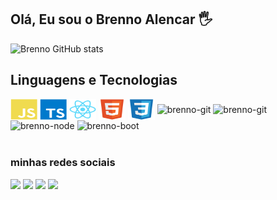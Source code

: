 ## Olá, Eu sou o Brenno Alencar 🖐️

![Brenno GitHub stats](https://github-readme-stats.vercel.app/api?username=BrennoAlenkar&show_icons=true&theme=dracula&include_all_commits=true)

## Linguagens e Tecnologias

<div>
  <img align="center" alt="brenno-Js" height="33" width="43" src="https://raw.githubusercontent.com/devicons/devicon/master/icons/javascript/javascript-plain.svg">
  <img align="center" alt="brenno-Ts" height="33" width="43" src="https://raw.githubusercontent.com/devicons/devicon/master/icons/typescript/typescript-plain.svg">
  <img align="center" alt="brenno-React" height="33" width="43" src="https://raw.githubusercontent.com/devicons/devicon/master/icons/react/react-original.svg">
  <img align="center" alt="brenno-HTML" height="33" width="43" src="https://raw.githubusercontent.com/devicons/devicon/master/icons/html5/html5-original.svg">
  <img align="center" alt="brenno-CSS" height="33" width="43" src="https://raw.githubusercontent.com/devicons/devicon/master/icons/css3/css3-original.svg">
  <img align="center" alt="brenno-git" height="33" width="43" src="https://cdn.jsdelivr.net/gh/devicons/devicon@latest/icons/git/git-original.svg" />
  <img align="center" alt="brenno-git" height="33" width="43"src="https://cdn.jsdelivr.net/gh/devicons/devicon@latest/icons/tailwindcss/tailwindcss-original.svg" />
  <img align="center" alt="brenno-node" height="33" width="43"src="https://cdn.jsdelivr.net/gh/devicons/devicon@latest/icons/nodejs/nodejs-original.svg" />
  <img align="center" alt="brenno-boot" height="33" width="43"src="https://cdn.jsdelivr.net/gh/devicons/devicon@latest/icons/bootstrap/bootstrap-original.svg" />
</div> 
<br>
<h3>minhas redes sociais</h3>
<div> 
  <a href="#" target="_blank"><img src="https://img.shields.io/badge/YouTube-FF0000?style=for-the-badge&logo=youtube&logoColor=white" target="_blank"></a>
  <a href="#" target="_blank"><img src="https://img.shields.io/badge/-Instagram-%23E4405F?style=for-the-badge&logo=instagram&logoColor=white" target="_blank"></a>
  <a href="#" target="_blank"><img src="https://img.shields.io/badge/Discord-7289DA?style=for-the-badge&logo=discord&logoColor=white" target="_blank"></a> 
  <a href="https://www.linkedin.com/in/brenno-alencar-955460256/" target="_blank"><img src="https://img.shields.io/badge/-LinkedIn-%230077B5?style=for-the-badge&logo=linkedin&logoColor=white" target="_blank"></a> 
</div>
